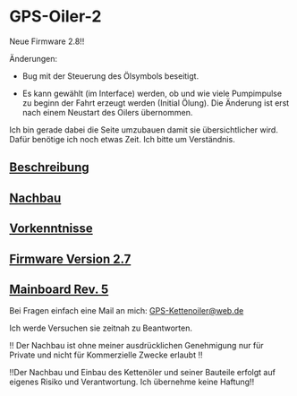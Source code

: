 # GPS-Oiler-2

Neue Firmware 2.8!!

Änderungen:

- Bug mit der Steuerung des Ölsymbols beseitigt.

- Es kann gewählt (im Interface) werden, ob und wie viele Pumpimpulse zu beginn der Fahrt erzeugt werden (Initial Ölung).
  Die Änderung ist erst nach einem Neustart des Oilers übernommen.

Ich bin gerade dabei die Seite umzubauen damit sie übersichtlicher wird.
Dafür benötige ich noch etwas Zeit.
Ich bitte um Verständnis.

## [Beschreibung](docs/Beschreibung/README.md)

## [Nachbau](docs/Nachbau/README.md)

## [Vorkenntnisse](docs/Vorkenntnisse/README.md)

## [Firmware Version 2.7](docs/Firmware_2.7/README.md)

## [Mainboard Rev. 5](docs/Mainboard_Rev5/README.md)

Bei Fragen einfach eine Mail an mich: GPS-Kettenoiler@web.de

Ich werde Versuchen sie zeitnah zu Beantworten.

!! Der Nachbau ist ohne meiner ausdrücklichen Genehmigung nur für Private und nicht für Kommerzielle Zwecke erlaubt !!

!!Der Nachbau und Einbau des Kettenöler und seiner Bauteile erfolgt auf eigenes Risiko und Verantwortung. Ich übernehme keine Haftung!!
